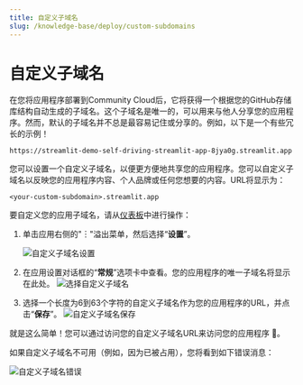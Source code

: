 ```yaml
---
title: 自定义子域名
slug: /knowledge-base/deploy/custom-subdomains
---
```


# 自定义子域名

在您将应用程序部署到Community Cloud后，它将获得一个根据您的GitHub存储库结构自动生成的子域名。这个子域名是唯一的，可以用来与他人分享您的应用程序。然而，默认的子域名并不总是最容易记住或分享的。例如，以下是一个有些冗长的示例！

`https://streamlit-demo-self-driving-streamlit-app-8jya0g.streamlit.app`

您可以设置一个自定义子域名，以便更方便地共享您的应用程序。您可以自定义子域名以反映您的应用程序内容、个人品牌或任何您想要的内容。URL将显示为：

```
<your-custom-subdomain>.streamlit.app
```

要自定义您的应用子域名，请从[仪表板](/streamlit-community-cloud/get-started/manage-your-app#manage-apps-from-your-app-dashboard)中进行操作：

1. 单击应用右侧的"︙"溢出菜单，然后选择“**设置**”。

   ![自定义子域名设置](/images/streamlit-community-cloud/custom-subdomain-settings.png)

2. 在应用设置对话框的“**常规**”选项卡中查看。您的应用程序的唯一子域名将显示在此处。
   ![选择自定义子域名](/images/streamlit-community-cloud/custom-subdomain-pick.png)

3. 选择一个长度为6到63个字符的自定义子域名作为您的应用程序的URL，并点击“**保存**”。
   ![自定义子域名保存](/images/streamlit-community-cloud/custom-subdomain-save.png)

就是这么简单！您可以通过访问您的自定义子域名URL来访问您的应用程序 🎉。

如果自定义子域名不可用（例如，因为已被占用），您将看到如下错误消息：

![自定义子域名错误](/images/streamlit-community-cloud/custom-subdomain-error.png)
